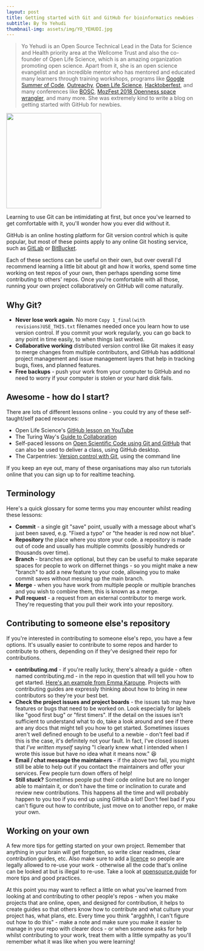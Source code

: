 ```yaml
---
layout: post
title: Getting started with Git and GitHub for bioinformatics newbies (or any open scientist!)
subtitle: By Yo Yehudi
thumbnail-img: assets/img/YO_YEHUDI.jpg
---
```



>Yo Yehudi is an Open Source Technical Lead in the Data for Science and Health priority area at the Wellcome Trust and also the co-founder of Open Life Science, which is an amazing organization promoting open science. Apart from it, she is an open science evangelist and an incredible mentor who has mentored and educated many learners through training workshops, programs like [Google Summer of Code](https://summerofcode.withgoogle.com/), [Outreachy](https://www.outreachy.org/), [Open Life Science](https://openlifesci.org/), [Hacktoberfest](https://hacktoberfest.digitalocean.com/), and many conferences like [BOSC](https://www.open-bio.org/events/bosc/), [MozFest 2018 Openness space wrangler](https://www.mozillafestival.org/), and many more.
She was extremely kind to write a blog on getting started with GitHub for newbies. 

<img src="https://newbies-in-bioinformatics.github.io/Newbies-in-bioinformatics/assets/img/YO_YEHUDI.jpg" width="250" height="250">

Learning to use Git can be intimidating at first, but once you've learned to get comfortable with it, you'll wonder how you ever did without it. 

GitHub is an online hosting platform for Git version control which is quite popular, but most of these points apply to any online Git hosting service, such as [GitLab](https://about.gitlab.com/) or [BitBucket](https://bitbucket.org/). 

Each of these  sections can be useful on their own, but over overall I'd recommend learning a little bit about  git and how it works, spend some time working on test repos of your own, then perhaps spending some time contributing to others' repos. Once you're comfortable with all those, running your own project collaboratively on GitHub will come naturally. 

## Why Git? 

- **Never lose work again**. No more `Copy 1_final(with revisions)USE_THIS.txt` filenames needed once you learn how to use version control. If you commit your work regularly, you can go back to any point in time easily, to when things last worked. 
- **Collaborative working** distributed version control like Git makes it easy to merge changes from multiple contributors, and GitHub has additional project management and issue management layers that help in tracking bugs, fixes, and planned features.
- **Free backups** - push your work from your computer to GitHub and no need to worry if your computer is stolen or your hard disk fails. 

## Awesome - how do I start? 
There are lots of different lessons online - you could try any of these self-taught/self paced resources:  

- Open Life Science's [GitHub lesson on YouTube](https://www.youtube.com/watch?v=Hj4kpy9LB6c)
- The Turing Way's [Guide to Collaboration](https://the-turing-way.netlify.app/collaboration/collaboration.html)
- Self-paced lessons on [Open Scientific Code using Git and GitHub](https://open-source-for-researchers.github.io/open-source-workshop/) that can also be used to deliver a class, using GitHub desktop. 
- The Carpentries: [Version control with Git](https://swcarpentry.github.io/git-novice/), using the command line 

If you keep an eye out, many of these organisations  may also run tutorials online that you can sign up to for realtime teaching. 

## Terminology

Here's a quick glossary for some terms you may encounter whilst reading these lessons: 

- **Commit** - a single git "save" point, usually with a message about what's just been saved, e.g. "Fixed a typo" or "the header is red now not blue".
- **Repository** the place where you store your code. a repository is made out of code and usually has multiple commits (possibly hundreds or thousands over time). 
- **Branch** - branches are optional, but they can be useful to make separate spaces for people to work on differnet things - so you might make a new "branch" to add a new feature to your code, allowing you to make commit saves without messing up the main branch. 
- **Merge** - when you have work from multiple people or multiple branches and you wish to combine them, this is known as a merge. 
- **Pull request** -  a request from an external contributor to merge work. They're requesting that you pull their work into your repository. 

## Contributing to someone else's repository

If you're interested in contributing to someone else's repo, you have a few options. It's usually easier to contribute to some repos and harder to contribute to others, depending on if they've designed their repo for contributions. 

- **contributing.md** - if you're really lucky, there's already a guide - often named contributing.md - in the repo in question that will tell you how to get started. [Here's an example from Emma Karoune](https://github.com/EKaroune/Open-Science-in-Phytolith-Research/blob/master/contributing.md). Projects with contributing guides are expressly thinking about how to bring in new contributors so they're your best bet. 
- **Check the project issues and project boards** - the issues tab may have features or bugs that need to be worked on. Look especially for labels like "good first bug" or "first timers". If the detail on the issues isn't sufficient to understand what to do, take a look around and see if there are any docs that might tell you how to get started. Sometimes issues aren't well defined enough to be useful to a newbie - don't feel bad if this is the case, it's definitely not your fault. In fact, I've closed issues that _I've written myself_ saying "I clearly knew what I intended when I wrote this issue but have no idea what it means now." :laughing: 
- **Email / chat message the maintainers** - if the above two fail, you might still be able to help out if you contact the maintainers and offer your services. Few people turn down offers of help! 
- **Still stuck?** Sometimes people put their code online but are no longer able to maintain it, or don't have the time or inclination to curate and review new contributions. This happens all the time and will probably happen to you too if  you end up using GitHub a lot! Don't feel bad if you can't figure out how to contribute, just move on to another repo, or make your own. 

## Working on your own

A few more tips for getting started on your own project. Remember that anything in your brain will get forgotten, so write clear readmes, clear contribution guides, etc. Also make sure to add a [licence](https://choosealicense.com/) so people are legally  allowed to re-use your work - otherwise all the code that's online can be looked at but is illegal to re-use. Take a look at [opensource.guide](https://opensource.guide/) for more tips and good practices.

At this point you may want to reflect a little on what you've learned from looking at and contributing to other people's repos - when you make projects that are online, open, and designed for contribution, it helps to create guides so that others know how to contribute and what culture your project has, what plans, etc. Every time you think "argghhh, I can't figure out how to do this" - make a note and make sure you make it easier to manage in your repo with clearer docs - or when someone asks for help whilst contributing to your work, treat them with a little sympathy as you'll remember what it was like when you were learning!
